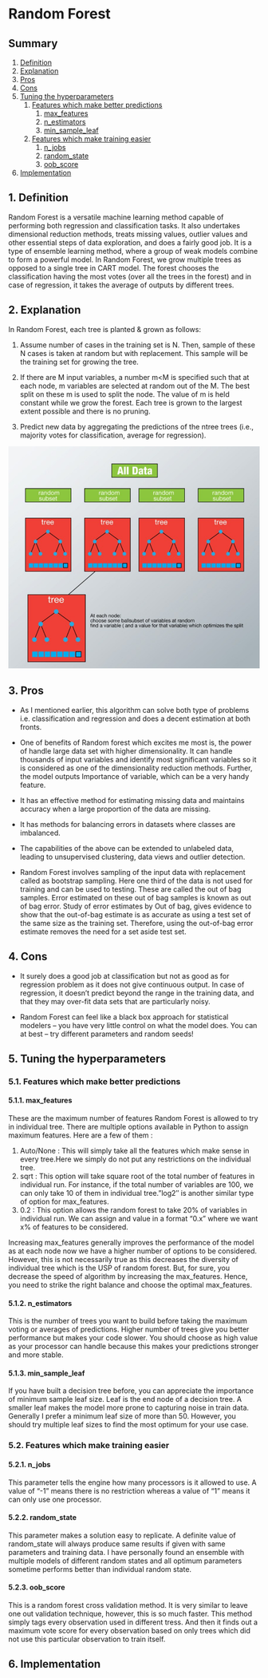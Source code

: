 # Random Forest

<a id="summary"></a>
## Summary

1. [Definition](#definition)
2. [Explanation](#explanation)
3. [Pros](#pros)
4. [Cons](#cons)
5. [Tuning the hyperparameters](#tuning)
	1. [Features which make better predictions](#features_A)
		1. [max_features](#max_features)
		2. [n_estimators](#n_estimators)
		3. [min_sample_leaf](#min_sample_leaf)
	2. [Features which make training easier](#features_B)
		1. [n_jobs](#n_jobs)
		2. [random_state](#random_state)
		3. [oob_score](#oob_score)
5. [Implementation](#implementation)

<a id="definition"></a>
## 1. Definition

Random Forest is a versatile machine learning method capable of performing both regression and classification tasks. It also undertakes dimensional reduction methods, treats missing values, outlier values and other essential steps of data exploration, and does a fairly good job. It is a type of ensemble learning method, where a group of weak models combine to form a powerful model. In Random Forest, we grow multiple trees as opposed to a single tree in CART model. The forest chooses the classification having the most votes (over all the trees in the forest) and in case of regression, it takes the average of outputs by different trees.

<a id="explanation"></a>
## 2. Explanation

In Random Forest, each tree is planted & grown as follows:

1. Assume number of cases in the training set is N. Then, sample of these N cases is taken at random but with replacement. This sample will be the training set for growing the tree.

2. If there are M input variables, a number m<M is specified such that at each node, m variables are selected at random out of the M. The best split on these m is used to split the node. The value of m is held constant while we grow the forest.
Each tree is grown to the largest extent possible and  there is no pruning.

3. Predict new data by aggregating the predictions of the ntree trees (i.e., majority votes for classification, average for regression).

![Random Forest](randomforest.jpg)

<a id="pros"></a>
## 3. Pros

* As I mentioned earlier, this algorithm can solve both type of problems i.e. classification and regression and does a decent estimation at both fronts.

* One of benefits of Random forest which excites me most is, the power of handle large data set with higher dimensionality. It can handle thousands of input variables and identify most significant variables so it is considered as one of the dimensionality reduction methods. Further, the model outputs Importance of variable, which can be a very handy feature.

* It has an effective method for estimating missing data and maintains accuracy when a large proportion of the data are missing.

* It has methods for balancing errors in datasets where classes are imbalanced.

* The capabilities of the above can be extended to unlabeled data, leading to unsupervised clustering, data views and outlier detection.

* Random Forest involves sampling of the input data with replacement called as bootstrap sampling. Here one third of the data is not used for training and can be used to testing. These are called the out of bag samples. Error estimated on these out of bag samples is known as out of bag error. Study of error estimates by Out of bag, gives evidence to show that the out-of-bag estimate is as accurate as using a test set of the same size as the training set. Therefore, using the out-of-bag error estimate removes the need for a set aside test set.

<a id="cons"></a>
## 4. Cons

* It surely does a good job at classification but not as good as for regression problem as it does not give continuous output. In case of regression, it doesn’t predict beyond the range in the training data, and that they may over-fit data sets that are particularly noisy.

* Random Forest can feel like a black box approach for statistical modelers – you have very little control on what the model does. You can at best – try different parameters and random seeds!

<a id="tuning"></a>
## 5. Tuning the hyperparameters

<a id="features_A"></a>
### 5.1. Features which make better predictions

<a id="max_features"></a>
#### 5.1.1. max\_features

These are the maximum number of features Random Forest is allowed to try in individual tree. There are multiple options available in Python to assign maximum features. Here are a few of them :

1. Auto/None : This will simply take all the features which make sense in every tree.Here we simply do not put any restrictions on the individual tree.
2. sqrt : This option will take square root of the total number of features in individual run. For instance, if the total number of variables are 100, we can only take 10 of them in individual tree.”log2″ is another similar type of option for max_features.
3. 0.2 : This option allows the random forest to take 20% of variables in individual run. We can assign and value in a format “0.x” where we want x% of features to be considered.

Increasing max_features generally improves the performance of the model as at each node now we have a higher number of options to be considered. However, this is not necessarily true as this decreases the diversity of individual tree which is the USP of random forest. But, for sure, you decrease the speed of algorithm by increasing the max_features. Hence, you need to strike the right balance and choose the optimal max_features.

<a id="n_estimators"></a>
#### 5.1.2. n\_estimators

This is the number of trees you want to build before taking the maximum voting or averages of predictions. Higher number of trees give you better performance but makes your code slower. You should choose as high value as your processor can handle because this makes your predictions stronger and more stable.

<a id="min_sample_leaf"></a>
#### 5.1.3. min\_sample\_leaf

If you have built a decision tree before, you can appreciate the importance of minimum sample leaf size. Leaf is the end node of a decision tree. A smaller leaf makes the model more prone to capturing noise in train data. Generally I prefer a minimum leaf size of more than 50. However, you should try multiple leaf sizes to find the most optimum for your use case.

<a id="features_B"></a>
### 5.2. Features which make training easier

<a id="n_jobs"></a>
#### 5.2.1. n\_jobs

This parameter tells the engine how many processors is it allowed to use. A value of “-1” means there is no restriction whereas a value of “1” means it can only use one processor.

<a id="random_state"></a>
#### 5.2.2. random\_state

This parameter makes a solution easy to replicate. A definite value of random_state will always produce same results if given with same parameters and training data. I have personally found an ensemble with multiple models of different random states and all optimum parameters sometime performs better than individual random state.

<a id="oob_score"></a>
#### 5.2.3. oob\_score

This is a random forest cross validation method. It is very similar to leave one out validation technique, however, this is so much faster. This method simply tags every observation used in different tress. And then it finds out a maximum vote score for every observation based on only trees which did not use this particular observation to train itself.

<a id="implementation"></a>
## 6. Implementation